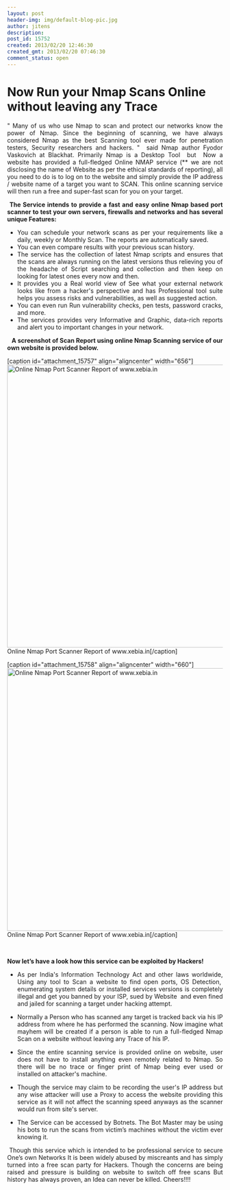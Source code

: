 ```yaml
---
layout: post
header-img: img/default-blog-pic.jpg
author: jitens
description: 
post_id: 15752
created: 2013/02/20 12:46:30
created_gmt: 2013/02/20 07:46:30
comment_status: open
---
```


# Now Run your Nmap Scans Online without leaving any Trace

<p style="text-align: justify;">" Many of us who use Nmap to scan and protect our networks know the power of Nmap. Since the beginning of scanning, we have always considered Nmap as the best Scanning tool ever made for penetration testers, Security researchers and hackers. "  said Nmap author Fyodor Vaskovich at Blackhat. Primarily Nmap is a Desktop Tool  but  Now a website has provided a full-fledged Online NMAP service (** we are not disclosing the name of Website as per the ethical standards of reporting), all you need to do is to log on to the website and simply provide the IP address / website name of a target you want to SCAN. This online scanning service will then run a free and super-fast scan for you on your target.</p>

<p style="text-align: justify;"><!--more--></p>

<p style="text-align: justify;"> <b>The Service intends to provide a fast and easy online Nmap based port scanner to test your own servers, firewalls and networks and has several unique Features: </b></p>

<ul style="text-align: justify;">
    <li>You can schedule your network scans as per your requirements like a daily, weekly or Monthly Scan. The reports are automatically saved.</li>
    <li>You can even compare results with your previous scan history.</li>
    <li>The service has the collection of latest Nmap scripts and ensures that the scans are always running on the latest versions thus relieving you of the headache of Script searching and collection and then keep on looking for latest ones every now and then.</li>
    <li>It provides you a Real world view of See what your external network looks like from a hacker's perspective and has Professional tool suite helps you assess risks and vulnerabilities, as well as suggested action.</li>
    <li>You can even run Run vulnerability checks, pen tests, password cracks, and more.</li>
    <li>The services provides very Informative and Graphic, data-rich reports and alert you to important changes in your network.</li>
</ul>

<p style="text-align: justify;"><b>   A screenshot of Scan Report using online Nmap Scanning service of our own website is provided below.</b></p>

<p>[caption id="attachment_15757" align="aligncenter" width="656"]<a href="http://xebee.xebia.in/2013/02/20/now-run-your-nmap-scans-online-without-leaving-any-trace/scanner-2/" rel="attachment wp-att-15757"><img class="size-full wp-image-15757" alt="Online Nmap Port Scanner Report of www.xebia.in" src="http://xebee.xebia.in/wp-content/uploads/2013/02/Scanner1.jpg" width="656" height="660" /></a> Online Nmap Port Scanner Report of www.xebia.in[/caption]</p>
<p>[caption id="attachment_15758" align="aligncenter" width="660"]<a href="http://xebee.xebia.in/2013/02/20/now-run-your-nmap-scans-online-without-leaving-any-trace/scanner2/" rel="attachment wp-att-15758"><img class="size-full wp-image-15758" alt="Online Nmap Port Scanner Report of www.xebia.in" src="http://xebee.xebia.in/wp-content/uploads/2013/02/Scanner2.jpg" width="660" height="613" /></a> Online Nmap Port Scanner Report of www.xebia.in[/caption]</p>
<p><b>      </b></p>
<p><b>Now let’s have a look how this service can be exploited by Hackers!</b>
<ul>
    <li style="text-align: justify;">As per India's Information Technology Act and other laws worldwide, Using any tool to Scan a website to find open ports, OS Detection,  enumerating system details or installed services versions is completely illegal and get you banned by your ISP, sued by Website  and even fined and jailed for scanning a target under hacking attempt.</li>
</ul>
<ul>
    <li style="text-align: justify;">Normally a Person who has scanned any target is tracked back via his IP address from where he has performed the scanning. Now imagine what mayhem will be created if a person is able to run a full-fledged Nmap Scan on a website without leaving any Trace of his IP.</li>
</ul>
<ul style="text-align: justify;">
    <li>Since the entire scanning service is provided online on website, user does not have to install anything even remotely related to Nmap. So there will be no trace or finger print of Nmap being ever used or installed on attacker's machine.</li>
</ul>
<ul style="text-align: justify;">
    <li>Though the service may claim to be recording the user's IP address but any wise attacker will use a Proxy to access the website providing this service as it will not affect the scanning speed anyways as the scanner would run from site's server.</li>
</ul>
<ul style="text-align: justify;">
    <li>The Service can be accessed by Botnets. The Bot Master may be using his bots to run the scans from victim’s machines without the victim ever knowing it.</li>
</ul>
<p style="text-align: justify;"> Though this service which is intended to be professional service to secure One’s own Networks It is been widely abused by miscreants and has simply turned into a free scan party for Hackers. Though the concerns are being raised and pressure is building on website to switch off free scans But history has always proven, an Idea can never be killed. Cheers!!!!</p></p>